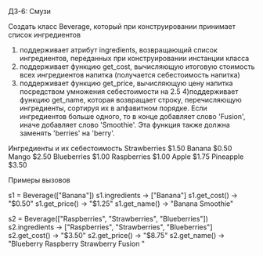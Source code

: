 ДЗ-6:  Смузи

Создать класс Beverage, который при конструировании принимает список ингредиентов

1) поддерживает атрибут ingredients, возвращающий список ингредиентов, переданных при конструировании инстанции класса
2) поддерживает функцию get_cost, вычисляющую итоговую стоимость всех ингредиентов напитка (получается себестоимость напитка)
3) поддерживает функцию get_price, вычисляющую цену напитка посредством умножения себестоимости на 2.5
4)поддерживает функцию get_name, которая возвращает строку, перечисляющую ингредиенты, сортируя их в алфавитном порядке. Если ингредиентов больше одного, то в конце добавляет слово 'Fusion', иначе добавляет слово 'Smoothie'. Эта функция также должна заменять 'berries' на 'berry'.

Ингредиенты и их себестоимость
Strawberries $1.50
Banana $0.50
Mango $2.50
Blueberries $1.00
Raspberries $1.00
Apple $1.75
Pineapple $3.50

Примеры вызовов

s1 = Beverage(["Banana"])
s1.ingredients -> ["Banana"]
s1.get_cost() -> "$0.50"
s1.get_price() -> "$1.25"
s1.get_name() -> "Banana Smoothie"

s2 = Beverage(["Raspberries", "Strawberries", "Blueberries"])
s2.ingredients -> ["Raspberries", "Strawberries", "Blueberries"]
s2.get_cost() -> "$3.50"
s2.get_price() -> "$8.75"
s2.get_name() -> "Blueberry Raspberry Strawberry Fusion "